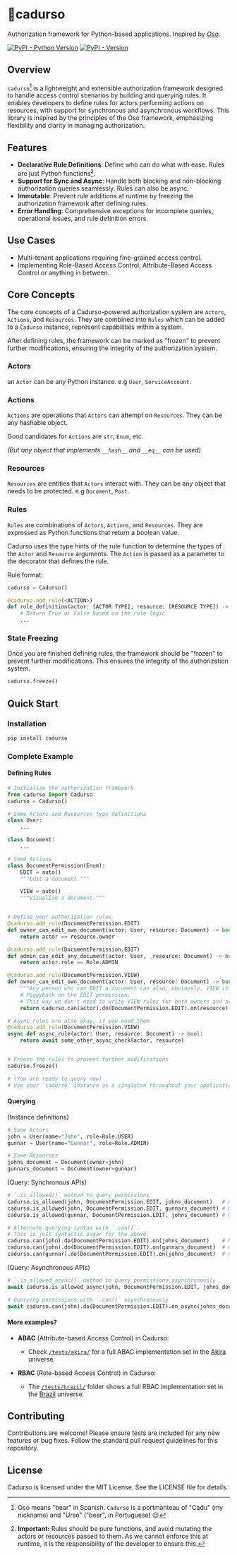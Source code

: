 # 🐻cadurso
Authorization framework for Python-based applications. Inspired by _[Oso](https://github.com/osohq/oso)_.

[![PyPI - Python Version](https://img.shields.io/pypi/pyversions/cadurso)](https://pypi.org/project/cadurso/)
[![PyPI - Version](https://img.shields.io/pypi/v/cadurso)](https://pypi.org/project/cadurso/)

## Overview

`cadurso`[^1] is a lightweight and extensible authorization framework designed to handle access control scenarios by building and querying rules. It enables developers to define rules for actors performing actions on resources, with support for synchronous and asynchronous workflows. This library is inspired by the principles of the Oso framework, emphasizing flexibility and clarity in managing authorization.

## Features

- **Declarative Rule Definitions**: Define who can do what with ease. Rules are just Python functions[^2].
- **Support for Sync and Async**: Handle both blocking and non-blocking authorization queries seamlessly. Rules can also be async.
- **Immutable**: Prevent rule additions at runtime by freezing the authorization framework after defining rules.
- **Error Handling**: Comprehensive exceptions for incomplete queries, operational issues, and rule definition errors.

## Use Cases

- Multi-tenant applications requiring fine-grained access control.
- Implementing Role-Based Access Control, Attribute-Based Access Control or anything in between.

## Core Concepts

The core concepts of a Cadurso-powered authorization system are `Actors`, `Actions`, and `Resources`. They are combined into `Rules` which can be added to a `Cadurso` instance, represent capabilities within a system.

After defining rules, the framework can be marked as "frozen" to prevent further modifications, ensuring the integrity of the authorization system.

### Actors

an `Actor` can be any Python instance. e.g `User`, `ServiceAccount`.

### Actions

`Actions` are operations that `Actors` can attempt on `Resources`. They can be any hashable object.

Good candidates for `Actions` are `str`, `Enum`, etc.

_(But any object that implements `__hash__` and `__eq__` can be used)_

### Resources

`Resources` are entities that `Actors` interact with. They can be any object that needs to be protected. e.g `Document`, `Post`.

### Rules

`Rules` are combinations of `Actors`, `Actions`, and `Resources`. They are expressed as Python functions that return a boolean value.

Cadurso uses the type hints of the rule function to determine the types of the `Actor` and `Resource` arguments. The `Action` is passed as a parameter to the decorator that defines the rule.

Rule format:
```python
cadurso = Cadurso()

@cadurso.add_rule(<ACTION>)
def rule_definition(actor: [ACTOR TYPE], resource: [RESOURCE TYPE]) -> bool:
    # Return True or False based on the rule logic
    ...
```

### State Freezing

Once you are finished defining rules, the framework should be "frozen" to prevent further modifications. This ensures the integrity of the authorization system.

```python
cadurso.freeze()
```

## Quick Start

### Installation

```bash
pip install cadurso
```

### Complete Example

#### Defining Rules
```python
# Initialize the authorization framework
from cadurso import Cadurso
cadurso = Cadurso()

# Some Actors and Resources type definitions
class User:
    ...

class Document:
    ...

# Some Actions
class DocumentPermission(Enum):
    EDIT = auto()
    """Edit a document."""

    VIEW = auto()
    """Visualize a document."""


# Define your authorization rules
@cadurso.add_rule(DocumentPermission.EDIT)
def owner_can_edit_own_document(actor: User, resource: Document) -> bool:
    return actor == resource.owner

@cadurso.add_rule(DocumentPermission.EDIT)
def admin_can_edit_any_document(actor: User, _resource: Document) -> bool:
    return actor.role == Role.ADMIN

@cadurso.add_rule(DocumentPermission.VIEW)
def owner_can_edit_own_document(actor: User, resource: Document) -> bool:
    """Any person who can EDIT a document can also, obviously, VIEW it."""
    # Piggyback on the EDIT permission.
    # This way we don't need to write VIEW rules for both owners and admins.
    return cadurso.can(actor).do(DocumentPermission.EDIT).on(resource)

# Async rules are also okay, if you need them
@cadurso.add_rule(DocumentPermission.VIEW)
async def async_rule(actor: User, resource: Document) -> bool:
    return await some_other_async_check(actor, resource)


# Freeze the rules to prevent further modifications
cadurso.freeze()

# (You are ready to query now)
# Use your `cadurso` instance as a singleton throughout your application
```

#### Querying

(Instance definitions)
```python
# Some Actors
john = User(name="John", role=Role.USER)
gunnar = User(name="Gunnar", role=Role.ADMIN)

# Some Resources
johns_document = Document(owner=john)
gunnars_document = Document(owner=gunnar)
```

(Query: Synchronous APIs)
```python
# `.is_allowed()` method to query permissions
cadurso.is_allowed(john, DocumentPermission.EDIT, johns_document)   # Output: True
cadurso.is_allowed(john, DocumentPermission.EDIT, gunnars_document) # Output: False
cadurso.is_allowed(gunnar, DocumentPermission.EDIT, johns_document) # Output: True

# Alternate querying syntax with `.can()`.
# This is just syntactic sugar for the above.
cadurso.can(john).do(DocumentPermission.EDIT).on(johns_document)    # Output: True
cadurso.can(john).do(DocumentPermission.EDIT).on(gunnars_document)  # Output: False
cadurso.can(gunnar).do(DocumentPermission.EDIT).on(johns_document)  # Output: True
```

(Query: Asynchronous APIs)
```python
# `.is_allowed_async()` method to query permissions asynchronously
await cadurso.is_allowed_async(john, DocumentPermission.EDIT, johns_document)  # Output: True

# Querying permissions with `.can()` asynchronously
await cadurso.can(john).do(DocumentPermission.EDIT).on_async(johns_document)   # Output: True
```

#### More examples?

- **ABAC** (Attribute-based Access Control) in Cadurso:
  - Check [`/tests/akira/`](./tests/akira) for a full ABAC implementation set in the [Akira](https://en.wikipedia.org/wiki/Akira_(1988_film)) universe.


- **RBAC** (Role-based Access Control) in Cadurso:
  - The [`/tests/brazil/`](./tests/brazil) folder shows a full RBAC implementation set in the [Brazil](https://en.wikipedia.org/wiki/Brazil_(1985_film)) universe.


## Contributing
Contributions are welcome! Please ensure tests are included for any new features or bug fixes. Follow the standard pull request guidelines for this repository.

## License
Cadurso is licensed under the MIT License. See the LICENSE file for details.

[^1]: Oso means "bear" in Spanish. `Cadurso` is a portmanteau of "Cadu" (my nickname) and "Urso" ("bear", in Portuguese) 😉

[^2]: **Important:** Rules should be pure functions, and avoid mutating the actors or resources passed to them.
      As we cannot enforce this at runtime, it is the responsibility of the developer to ensure this.
